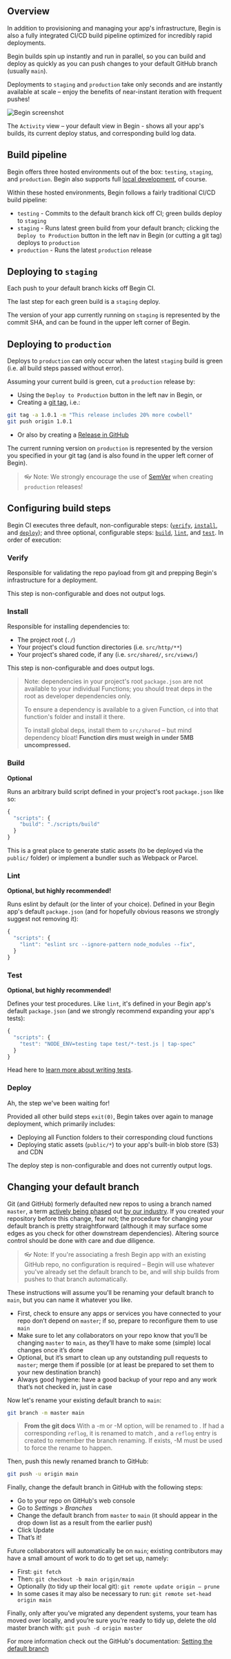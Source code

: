 ## Overview

In addition to provisioning and managing your app's infrastructure, Begin is also a fully integrated CI/CD build pipeline optimized for incredibly rapid deployments.

Begin builds spin up instantly and run in parallel, so you can build and deploy as quickly as you can push changes to your default GitHub branch (usually `main`).

Deployments to `staging` and `production` take only seconds and are instantly available at scale – enjoy the benefits of near-instant iteration with frequent pushes!

![Begin screenshot](/_static/screens/begin-activity.jpg)

The `Activity` view – your default view in Begin - shows all your app's builds, its current deploy status, and corresponding build log data.


## Build pipeline

Begin offers three hosted environments out of the box: `testing`, `staging`, and `production`. Begin also supports full [local development](./working-locally), of course.

Within these hosted environments, Begin follows a fairly traditional CI/CD build pipeline:
- `testing` - Commits to the default branch kick off CI; green builds deploy to `staging`
- `staging` - Runs latest green build from your default branch; clicking the `Deploy to Production` button in the left nav in Begin (or cutting a git tag) deploys to `production`
- `production` - Runs the latest `production` release


## Deploying to `staging`

Each push to your default branch kicks off Begin CI.

The last step for each green build is a `staging` deploy.

The version of your app currently running on `staging` is represented by the commit SHA, and can be found in the upper left corner of Begin.


## Deploying to `production`

Deploys to `production` can only occur when the latest `staging` build is green (i.e. all build steps passed without error).

Assuming your current build is green, cut a `production` release by:
- Using the `Deploy to Production` button in the left nav in Begin, or
- Creating a [git tag](https://git-scm.com/book/en/v2/Git-Basics-Tagging), i.e.:
```bash
git tag -a 1.0.1 -m "This release includes 20% more cowbell"
git push origin 1.0.1
```
- Or also by creating a [Release in GitHub](https://help.github.com/articles/creating-releases/)

The current running version on `production` is represented by the version you specified in your git tag (and is also found in the upper left corner of Begin).

> 👓 Note: We strongly encourage the use of [SemVer](https://semver.org/) when creating `production` releases!


## Configuring build steps

Begin CI executes three default, non-configurable steps: ([`verify`](#verify), [`install`](#install), and [`deploy`](#deploy)); and three optional, configurable steps: [`build`](#build), [`lint`](#lint), and [`test`](#test). In order of execution:


### **Verify**

Responsible for validating the repo payload from git and prepping Begin's infrastructure for a deployment.

This step is non-configurable and does not output logs.


### **Install**

Responsible for installing dependencies to:
- The project root (`./`)
- Your project's cloud function directories (i.e. `src/http/**`)
- Your project's shared code, if any (i.e. `src/shared/`, `src/views/`)

This step is non-configurable and does output logs.

> Note: dependencies in your project's root `package.json` are not available to your individual Functions; you should treat deps in the root as developer dependencies only.
>
> To ensure a dependency is available to a given Function, `cd` into that function's folder and install it there.
>
> To install global deps, install them to `src/shared` – but mind dependency bloat! **Function dirs must weigh in under 5MB uncompressed.**


### **Build**

**Optional**

Runs an arbitrary build script defined in your project's root `package.json` like so:

```js
{
  "scripts": {
    "build": "./scripts/build"
  }
}
```

This is a great place to generate static assets (to be deployed via the `public/` folder) or implement a bundler such as Webpack or Parcel.


### **Lint**

**Optional, but highly recommended!**

Runs eslint by default (or the linter of your choice). Defined in your Begin app's default `package.json` (and for hopefully obvious reasons we strongly suggest not removing it):

```js
{
  "scripts": {
    "lint": "eslint src --ignore-pattern node_modules --fix",
  }
}
```


### **Test**

**Optional, but highly recommended!**

Defines your test procedures. Like `lint`, it's defined in your Begin app's default `package.json` (and we strongly recommend expanding your app's tests):

```js
{
  "scripts": {
    "test": "NODE_ENV=testing tape test/*-test.js | tap-spec"
  }
}
```

Head here to [learn more about writing tests](/en/getting-started/writing-tests).


### **Deploy**

Ah, the step we've been waiting for!

Provided all other build steps `exit(0)`, Begin takes over again to manage deployment, which primarily includes:
- Deploying all Function folders to their corresponding cloud functions
- Deploying static assets (`public/*`) to your app's built-in blob store (S3) and CDN

The deploy step is non-configurable and does not currently output logs.


## Changing your default branch

Git (and GitHub) formerly defaulted new repos to using a branch named `master`, a term [actively being phased](https://tools.ietf.org/id/draft-knodel-terminology-00.html#rfc.section.1) out [by our industry](https://github.com/github/renaming). If you created your repository before this change, fear not; the procedure for changing your default branch is pretty straightforward (although it may surface some edges as you check for other downstream dependencies). Altering source control should be done with care and due diligence.

> 👓 Note: If you're associating a fresh Begin app with an existing GitHub repo, no configuration is required – Begin will use whatever you've already set the default branch to be, and will ship builds from pushes to that branch automatically.

These instructions will assume you'll be renaming your default branch to `main`, but you can name it whatever you like.

-  First, check to ensure any apps or services you have connected to your repo don’t depend on `master`; if so, prepare to reconfigure them to use `main`
- Make sure to let any collaborators on your repo know that you’ll be changing `master` to `main`, as they’ll have to make some (simple) local changes once it’s done
- Optional, but it’s smart to clean up any outstanding pull requests to `master`; merge them if possible (or at least be prepared to set them to your new destination branch)
- Always good hygiene: have a good backup of your repo and any work that’s not checked in, just in case

Now let's rename your existing default branch to `main`:

```bash
git branch -m master main
```

> **From the git docs**
> With a -m or -M option, <oldbranch> will be renamed to <newbranch>. If <oldbranch> had a corresponding `reflog`, it is renamed to match <newbranch>, and a `reflog` entry is created to remember the branch renaming. If <newbranch> exists, -M must be used to force the rename to happen.

Then, push this newly renamed branch to GitHub:

```bash
git push -u origin main
```

Finally, change the default branch in GitHub with the following steps:

- Go to your repo on GitHub's web console
- Go to _Settings_ > _Branches_
- Change the default branch from `master` to `main` (it should appear in the drop down list as a result from the earlier push)
- Click Update
- That’s it!

Future collaborators will automatically be on `main`; existing contributors may have a small amount of work to do to get set up, namely:

- First: `git fetch`
- Then: `git checkout -b main origin/main`
- Optionally (to tidy up their local git): `git remote update origin — prune`
- In some cases it may also be necessary to run: `git remote set-head origin main`

Finally, only after you’ve migrated any dependent systems, your team has moved over locally, and you’re sure you’re ready to tidy up, delete the old master branch with: `git push -d origin master`

For more information check out the GitHub's documentation: [Setting the default branch](https://docs.github.com/en/repositories/configuring-branches-and-merges-in-your-repository/managing-branches-in-your-repository/changing-the-default-branch)
